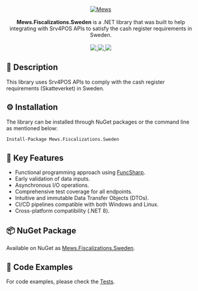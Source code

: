 <p align="center">
    <a href="https://mews.com">
        <img alt="Mews" src="https://user-images.githubusercontent.com/51375082/120493257-16938780-c3bb-11eb-8cb5-0b56fd08240d.png">
    </a>
    <br><br>
    <b>Mews.Fiscalizations.Sweden</b> is a .NET library that was built to help integrating with Srv4POS APIs to satisfy the cash register requirements in Sweden.
    <br><br>
    <a href="https://www.nuget.org/packages/Mews.Fiscalizations.Sweden/">
        <img src="https://img.shields.io/nuget/v/Mews.Fiscalizations.Sweden">
    </a>
    <a href="https://github.com/MewsSystems/fiscalizations/blob/master/LICENSE">
        <img src="https://img.shields.io/github/license/MewsSystems/fiscalizations">
    </a>
    <a href="https://github.com/MewsSystems/fiscalizations/actions/workflows/publish-sweden.yml">
        <img src="https://img.shields.io/github/actions/workflow/status/MewsSystems/fiscalizations/publish-sweden.yml?branch=master&label=publish">
    </a>
</p>

## 📃 Description

This library uses Srv4POS APIs to comply with the cash register requirements (Skatteverket) in Sweden.

## ⚙️ Installation

The library can be installed through NuGet packages or the command line as mentioned below:
```bash
Install-Package Mews.Fiscalizations.Sweden
```

## 🎯 Key Features

-   Functional programming approach using [FuncSharp](https://github.com/MewsSystems/FuncSharp).
-   Early validation of data inputs.
-   Asynchronous I/O operations.
-   Comprehensive test coverage for all endpoints.
-   Intuitive and immutable Data Transfer Objects (DTOs).
-   CI/CD pipelines compatible with both Windows and Linux.
-   Cross-platform compatibility (.NET 8).

## 📦 NuGet Package

Available on NuGet as [Mews.Fiscalizations.Sweden](https://www.nuget.org/packages/Mews.Fiscalizations.Sweden/).

## 👀 Code Examples

For code examples, please check the [Tests](https://github.com/MewsSystems/fiscalizations/tree/master/src/Sweden/Mews.Fiscalizations.Sweden.Tests).